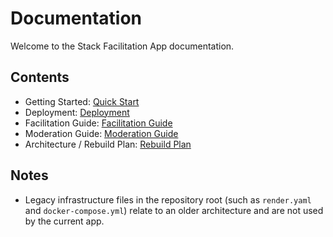 # Documentation

Welcome to the Stack Facilitation App documentation.

## Contents

- Getting Started: [Quick Start](QUICK_START.md)
- Deployment: [Deployment](DEPLOYMENT.md)
- Facilitation Guide: [Facilitation Guide](FACILITATION_GUIDE.md)
- Moderation Guide: [Moderation Guide](MODERATION_GUIDE.md)
- Architecture / Rebuild Plan: [Rebuild Plan](REBUILD_PLAN.md)

## Notes

- Legacy infrastructure files in the repository root (such as `render.yaml` and `docker-compose.yml`) relate to an older architecture and are not used by the current app.

